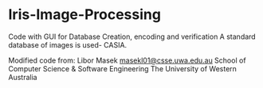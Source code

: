 # Iris-Image-Processing
Code with GUI for Database Creation, encoding and verification 
A standard database of images is used- CASIA.

Modified code from:
Libor Masek
masekl01@csse.uwa.edu.au
School of Computer Science & Software Engineering
The University of Western Australia

 
  
 

 
